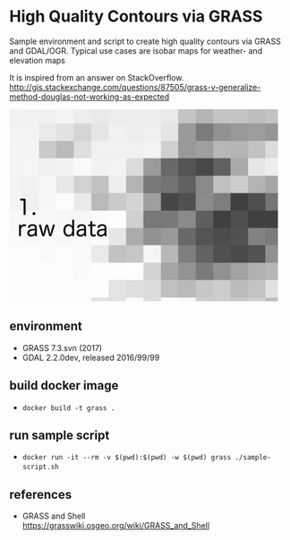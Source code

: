 # High Quality Contours via GRASS

Sample environment and script to create high quality contours via GRASS and GDAL/OGR. Typical use cases are isobar maps for weather- and elevation maps

It is inspired from an answer on StackOverflow.<br/> 
http://gis.stackexchange.com/questions/87505/grass-v-generalize-method-douglas-not-working-as-expected

![sample result](sample-result.gif "sample result")

## environment

* GRASS 7.3.svn (2017)
* GDAL 2.2.0dev, released 2016/99/99

## build docker image

* `docker build -t grass .`

## run sample script

* `docker run -it --rm -v $(pwd):$(pwd) -w $(pwd) grass ./sample-script.sh`

## references

* GRASS and Shell<br/>
https://grasswiki.osgeo.org/wiki/GRASS_and_Shell